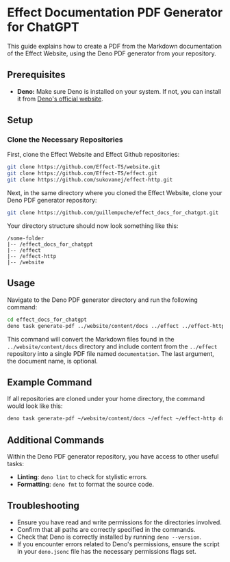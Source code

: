 # Effect Documentation PDF Generator for ChatGPT

This guide explains how to create a PDF from the Markdown documentation of the Effect Website, using the Deno PDF generator from your repository.

## Prerequisites

- **Deno:** Make sure Deno is installed on your system. If not, you can install it from [Deno's official website](https://deno.land/).

## Setup

### Clone the Necessary Repositories

First, clone the Effect Website and Effect Github repositories:

```bash
git clone https://github.com/Effect-TS/website.git
git clone https://github.com/Effect-TS/effect.git
git clone https://github.com/sukovanej/effect-http.git
```

Next, in the same directory where you cloned the Effect Website, clone your Deno PDF generator repository:

```bash
git clone https://github.com/guillempuche/effect_docs_for_chatgpt.git
```

Your directory structure should now look something like this:

```
/some-folder
|-- /effect_docs_for_chatgpt
|-- /effect
|-- /effect-http
|-- /website
```

## Usage

Navigate to the Deno PDF generator directory and run the following command:

```bash
cd effect_docs_for_chatgpt
deno task generate-pdf ../website/content/docs ../effect ../effect-http pdf_filename
```

This command will convert the Markdown files found in the `../website/content/docs` directory and include content from the `../effect` repository into a single PDF file named `documentation`. The last argument, the document name, is optional.

## Example Command

If all repositories are cloned under your home directory, the command would look like this:

```bash
deno task generate-pdf ~/website/content/docs ~/effect ~/effect-http documentation
```

## Additional Commands

Within the Deno PDF generator repository, you have access to other useful tasks:

- **Linting**: `deno lint` to check for stylistic errors.
- **Formatting**: `deno fmt` to format the source code.

## Troubleshooting

- Ensure you have read and write permissions for the directories involved.
- Confirm that all paths are correctly specified in the commands.
- Check that Deno is correctly installed by running `deno --version`.
- If you encounter errors related to Deno's permissions, ensure the script in your `deno.jsonc` file has the necessary permissions flags set.
